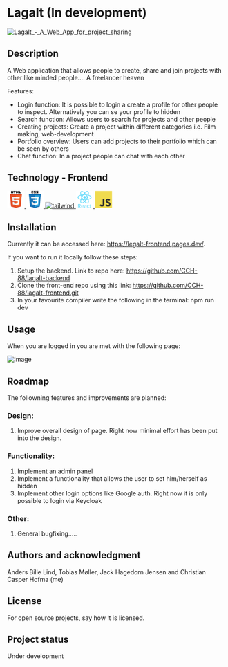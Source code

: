 # Lagalt (In development)
![Lagalt_-_A_Web_App_for_project_sharing](https://user-images.githubusercontent.com/86660568/199735050-219c01ad-b980-4be2-8e56-d1f2609f1748.png)

## Description
A Web application that allows people to create, share and join projects with other like minded people.... A freelancer heaven

Features:

- Login function: It is possible to login a create a profile for other people to inspect. Alternatively you can se your profile to hidden
- Search function: Allows users to search for projects and other people
- Creating projects: Create a project within different categories i.e. Film making, web-development
- Portfolio overview: Users can add projects to their portfolio which can be seen by others
- Chat function: In a project people can chat with each other

## Technology - Frontend
<p align="left"> <a href="https://www.w3.org/html/" target="_blank" rel="noreferrer"> <img src="https://raw.githubusercontent.com/devicons/devicon/master/icons/html5/html5-original-wordmark.svg" alt="html5" width="40" height="40"/> <a href="https://www.w3schools.com/css/" target="_blank" rel="noreferrer"> <img src="https://raw.githubusercontent.com/devicons/devicon/master/icons/css3/css3-original-wordmark.svg" alt="css3" width="40" height="40"/> </a> </a> <a href="https://tailwindcss.com/" target="_blank" rel="noreferrer"> <img src="https://www.vectorlogo.zone/logos/tailwindcss/tailwindcss-icon.svg" alt="tailwind" width="40" height="40"/> </a> </a> <a href="https://reactjs.org/" target="_blank" rel="noreferrer"> <img src="https://raw.githubusercontent.com/devicons/devicon/master/icons/react/react-original-wordmark.svg" alt="react" width="40" height="40"/> </a> <a href="https://developer.mozilla.org/en-US/docs/Web/JavaScript" target="_blank" rel="noreferrer"> <img src="https://raw.githubusercontent.com/devicons/devicon/master/icons/javascript/javascript-original.svg" alt="javascript" width="40" height="40"/> </a>

## Installation
Currently it can be accessed here: https://legalt-frontend.pages.dev/.

If you want to run it locally follow these steps:

1. Setup the backend. Link to repo here: https://github.com/CCH-88/lagalt-backend
2. Clone the front-end repo using this link: https://github.com/CCH-88/lagalt-frontend.git
3. In your favourite compiler write the following in the terminal: npm run dev

## Usage

When you are logged in you are met with the following page:

![image](https://user-images.githubusercontent.com/86660568/199741995-78087ce7-4e4b-449a-b11b-6a7bb2b27168.png)


## Roadmap
The followning features and improvements are planned:

### Design:
1. Improve overall design of page. Right now minimal effort has been put into the design.

### Functionality:
1. Implement an admin panel
2. Implement a functionality that allows the user to set him/herself as hidden
3. Implement other login options like Google auth. Right now it is only possible to login via Keycloak

### Other:
1. General bugfixing.....

## Authors and acknowledgment
Anders Bille Lind, Tobias Møller, Jack Hagedorn Jensen and Christian Casper Hofma (me)

## License
For open source projects, say how it is licensed.

## Project status
Under development
